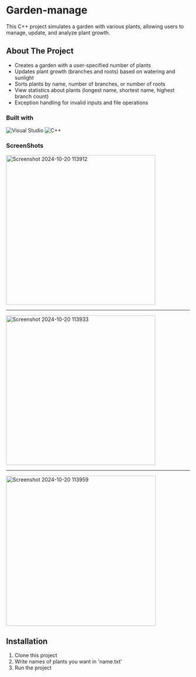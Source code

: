 # Garden-manage

This C++ project simulates a garden with various plants, allowing users to manage, update, and analyze plant growth.




## About The Project
- Creates a garden with a user-specified number of plants
- Updates plant growth (branches and roots) based on watering and sunlight
- Sorts plants by name, number of branches, or number of roots
- View statistics about plants (longest name, shortest name, highest branch count)
- Exception handling for invalid inputs and file operations


### Built with
![Visual Studio](https://img.shields.io/badge/Visual%20Studio-5C2D91.svg?style=for-the-badge&logo=visual-studio&logoColor=white)  ![C++](https://img.shields.io/badge/c++-%2300599C.svg?style=for-the-badge&logo=c%2B%2B&logoColor=white)


### ScreenShots
<img width="409" alt="Screenshot 2024-10-20 113912" src="https://github.com/user-attachments/assets/5708a624-951c-4104-9b59-77128c7efb83">

----
<img width="409" alt="Screenshot 2024-10-20 113933" src="https://github.com/user-attachments/assets/2f06ca1b-055b-413d-831c-9d9f8f1a9134">

-----
<img width="410" alt="Screenshot 2024-10-20 113959" src="https://github.com/user-attachments/assets/af9f6a96-cffa-4636-a80a-51ca96155eb9">



## Installation
1. Clone this project
2. Write names of plants you want in 'name.txt'
3. Run the project

